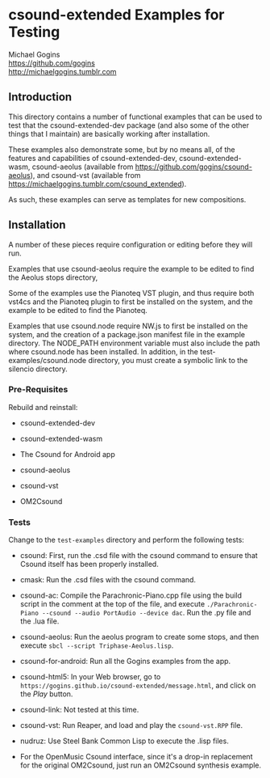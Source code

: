 # csound-extended Examples for Testing

Michael Gogins<br>
https://github.com/gogins<br>
http://michaelgogins.tumblr.com

## Introduction

This directory contains a number of functional examples that can be used to 
test that the csound-extended-dev package (and also some of the other things 
that I maintain) are basically working after installation. 

These examples also demonstrate some, but by no means all, of the features and 
capabilities of csound-extended-dev, csound-extended-wasm, csound-aeolus 
(available from https://github.com/gogins/csound-aeolus), and csound-vst 
(available from https://michaelgogins.tumblr.com/csound_extended). 

As such, these examples can serve as templates for new compositions.

## Installation

A number of these pieces require configuration or editing before they will 
run.

Examples that use csound-aeolus require the example to be edited to find 
the Aeolus stops directory,

Some of the examples use the Pianoteq VST plugin, and thus require both 
vst4cs and the Pianoteq plugin to first be installed on the system, and the 
example to be edited to find the Pianoteq.

Examples that use csound.node require NW.js to first be installed on the 
system, and the creation of a package.json manifest file in the example 
directory. The NODE_PATH environment variable must also include the path where 
csound.node has been installed. In addition, in the test-examples/csound.node 
directory, you must create a symbolic link to the silencio directory.

### Pre-Requisites

Rebuild and reinstall:

- csound-extended-dev 

- csound-extended-wasm 

- The Csound for Android app

- csound-aeolus 

- csound-vst 

- OM2Csound
    
### Tests

Change to the `test-examples` directory and perform the following tests:

- csound: First, run the .csd file with the csound command to ensure that 
  Csound itself has been properly installed. 

- cmask: Run the .csd files with the csound command. 

- csound-ac: Compile the Parachronic-Piano.cpp file using the build script in 
  the comment at the top of the file, and execute 
  `./Parachronic-Piano --csound --audio PortAudio --device dac`. 
  Run the .py file and the .lua file. 
  
- csound-aeolus: Run the aeolus program to create some stops, and then 
  execute `sbcl --script Triphase-Aeolus.lisp`.

- csound-for-android: Run all the Gogins examples from the app.

- csound-html5: In your Web browser, go to 
  `https://gogins.github.io/csound-extended/message.html`, and click on the 
  _Play_ button.

- csound-link: Not tested at this time.

- csound-vst: Run Reaper, and load and play the `csound-vst.RPP` file. 

- nudruz: Use Steel Bank Common Lisp to execute the .lisp files. 

- For the OpenMusic Csound interface, since it's a drop-in replacement for the 
  original OM2Csound, just run an OM2Csound synthesis example. 



